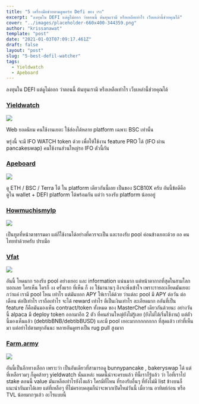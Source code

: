 ```yaml
---
title: "5 เครื่องมือช่วยตามดูพอร์ท Defi ของ เรา"
excerpt: "ลงทุนใน DEFI แต่ดูไม่ออก ว่าตอนนี้ ต้นทุนเรามี หรือเหลือเท่าไร เว็บเหล่านี้ช่วยคุณได้"
cover: "../images/placeholder-660x400-344359.png"
author: "krissanawat"
template: "post"
date: "2021-01-03T07:09:17.461Z"
draft: false
layout: "post"
slug: "5-best-defil-watcher"
tags:
  - Yieldwatch
  - Apeboard
---
```


ลงทุนใน DEFI แต่ดูไม่ออก ว่าตอนนี้ ต้นทุนเรามี หรือเหลือเท่าไร เว็บเหล่านี้ช่วยคุณได้

### [Yieldwatch](https://yieldwatch.net/)

![](https://cdn-images-1.medium.com/max/2352/1*0HJWjZsUwuYzNBEg3aBguA.png)

Web ยอดนิยม คนใช้งานเยอะ ใช้ส่องได้หลาย platform เฉพาะ BSC เท่านั้น

พรุ่งนี้ จะมี IFO WATCH token ด้วย เพื่อให้ใช้งาน feature PRO ได้ (IFO ผ่าน pancakeswap) คนใช้งานส่วนใหญ่รอ IFO ตัวนี้กัน

### [Apeboard](https://apeboard.finance/dashboard)

![](https://cdn-images-1.medium.com/max/2682/1*F1956f8WQfwURAMKAps65A.png)

ดู ETH / BSC / Terra ได้ ใน platform เดียวกันนี้เลย เป็นของ SCB10X ครับ อันนี้ข้อดีคือ ดูใน wallet + DEFI platform ได้พร้อมกัน แต่ว่า รองรับ platform น้อยอยู่

### [Howmuchismylp](https://howmuchismylp.com/?fbclid=IwAR39p0cNgNriHeNLm0W3IiCHx0uw_A_c3OV1ZjpogHJXZzNZePzCjwoDSbU)

![](https://cdn-images-1.medium.com/max/2000/1*6FVI5LZcDFvjri9cj-X2Vw.png)


เป็นทูลที่หน้าตาธรรมดา แต่ก็ใช้งานได้อย่างที่ควรจะเป็น และรองรับ pool ค่อนข้างเยอะด้วย ออ คนไทยทำด้วยครับ ปรบมือ

### [Vfat](https://l.facebook.com/l.php?u=https%3A%2F%2Fvfat.tools%2Fbsc%2F%3Ffbclid%3DIwAR3mJelw1o8cSyK72ZGH0lckGF1HlM6hCjkAqDmoBreJIge6OqlKA8JN6H0&h=AT2lMApWff83fc26ZNGIH2Idi2Op_tvwzS-Cu18VJ7stlSmdrWPF0vquj5Is4Cqafy_RQYVB0g1WXxVEcbddgQ-P2DenpXH8pGzjNfQ24_RqkOia0el-dhq1si2Vqan0DVrN&__tn__=-UK-R&c[0]=AT0Jt3N4BH7Ztk-pVipxaqGZ-EOi9TbfL4KchiYgzpR096xocrEvwugtq2ojLlnj0mQ0DfUM-I-YPtSkLNo8Ao1a9kGRdE2a8OJrCKRLJZLPZoOD324hDM4-MxoJaNktXScLVNn4TwciLhCBWH7L)

![](https://cdn-images-1.medium.com/max/2000/1*6Vv_5I2pzA1MDL3UdCSd_Q.png)



อันนี้ โหดมาก รองรับ pool อย่างเยอะ และ information แน่นมาก แต่หน้าตากากที่สุดในสามโลก บอกเลย ใครเห็น ใครก็ งง ครั้งแรก ที่เห็น ก็ งง ใช้มานานๆ ถึงจะพึ่งเข้าใจ เพราะรายละเอียดมันเยอะกว่าแค่ เรามี pool ไหน เท่าไร แต่มันบอก APY ให้เราได้ด้วย ว่าแต่ละ pool มี APY ต่อวัน ต่อเดือน ต่อปีเท่าไร เราถือเท่าไร จะได้ reward เท่าไร ตีเป็นเงินเท่าไร ละเอียดมาก กอันที่เป็น feature ก็คือมันมองเห็น contract/token ทั้งหมด ของ MasterChef เดียวกันด้วยนะ อย่างวันนี้ alpaca มี deploy token ออกมาอีก 2 ตัว ที่คนส่วนใหญ๋ยังไม่รู้เลย (ยังไม่ได้เริ่มใช้งาน) แต่ตัวนี้มองเห็นแล้ว (debtibBNB/debtibBUSD) และมี pool เยอะมากกกกกกกก ที่สุดแล้ว เท่าที่เห็นมา แต่อย่าไปตามทุกอันนะ หลายอันดูทรงเป็น rug pull สูงมาก

### [Farm.army](https://l.facebook.com/l.php?u=https%3A%2F%2Ffarm.army%2F%3Ffbclid%3DIwAR2jcfySkh7zGdfW6UgWfeYkMuabBu-M6jqv0wt_-V1nvNUi9bz9T4RZ6II&h=AT0LdM7tDvCU-1Iu4PngicN2TjL-xXG-v7_2E1m6ECbpRfOXxONfsX_5KgD2RT--UVXXs2Mbie-08Om9OPWHEW7hN4_QT2MyY3xp2_aBDYHB0Ien3ZxinWHVzuC08gN2vNmH&__tn__=-UK-R&c[0]=AT0Jt3N4BH7Ztk-pVipxaqGZ-EOi9TbfL4KchiYgzpR096xocrEvwugtq2ojLlnj0mQ0DfUM-I-YPtSkLNo8Ao1a9kGRdE2a8OJrCKRLJZLPZoOD324hDM4-MxoJaNktXScLVNn4TwciLhCBWH7L)

![](https://cdn-images-1.medium.com/max/2766/1*-JGfJhEJNgj0ibozUzzlaw.png)

อันนี้เป็นอีกทางเลือก เพราะว่า เป็นอันเดียวที่สามารถดู bunnypancake , bakeryswap ได้ แต่ที่เหลือรวมๆ ก็ดูคล้ายๆ yieldwatch นั่นแหล่ะ หมดนี้น่าจะครบแล้ว ทีนี้เราก็รู้แล้ว ว่า ไอที่เราไป stake ตอนนี้ value มันเหลือเท่าไรยังไงแล้ว ใครมีที่ไหน ที่รองรับอื่นๆ ที่ยังไม่มี list ข้างบนก็แนะนำกันมาได้เลย แต่ที่เหลือๆ ที่ไม่ครอบคลุมก็น่าจะพวกเปิดใหม่วันนี้ เมื่อวาน อาทิตย์ก่อน หรือ TVL น้อยมากๆแล้ว อะไรแบบนี้








